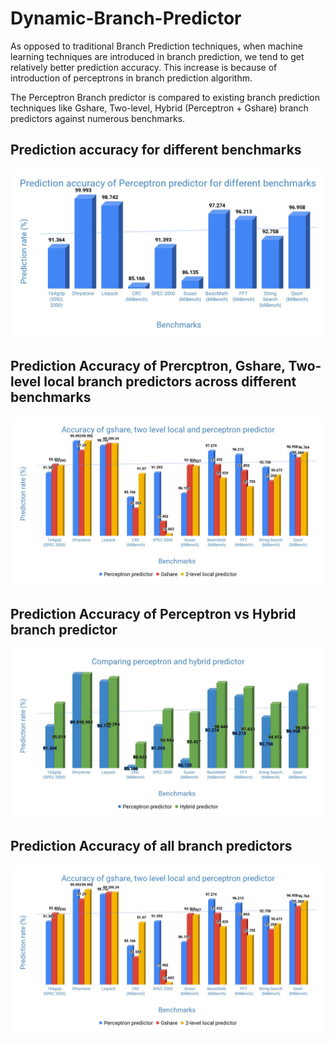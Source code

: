 # Dynamic-Branch-Predictor
As opposed to traditional Branch Prediction techniques, when machine learning techniques are introduced in branch prediction, we tend to get relatively better prediction accuracy. This increase is because of introduction of perceptrons in branch prediction algorithm.

The Perceptron Branch predictor is compared to existing branch prediction techniques like Gshare, Two-level, Hybrid (Perceptron + Gshare) branch predictors against numerous benchmarks.

## Prediction accuracy for different benchmarks
![img1](images/Prediction%20Accuracy%20Perceptron.png)

## Prediction Accuracy of Prercptron, Gshare, Two-level local branch predictors across different benchmarks
![img2](images/Prediction%20Accuracy%20All%20Predictors.png)

## Prediction Accuracy of Perceptron vs Hybrid branch predictor
![img3](images/Different%20benchmarks.png)
  
## Prediction Accuracy of all branch predictors
![img3](images/Prediction%20Accuracy%20All%20Predictors.png)
